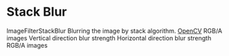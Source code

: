 # Stack Blur

<deflist type="narrow">
    <def title="Full Name">
        ImageFilterStackBlur
    </def>
    <def title="Description">
        Blurring the image by stack algorithm.
    </def>
        <def title="Backend">
            <a href="Modules.md" anchor="opencv" summary="An open-source library dedicated to real-time image processing.">OpenCV</a>
        </def>
    <def title="Input Parameters">
        <deflist type="narrow">
            <def title="Images">
                RGB/A images
            </def>
            <def title="Size X">
                Vertical direction blur strength
            </def>
            <def title="Size Y">
                Horizontal direction blur strength
            </def>
        </deflist>
    </def>
    <def title="Output Parameters">
        <deflist type="narrow">
            <def title="Images">
                RGB/A images
            </def>
        </deflist>
    </def>
</deflist>
